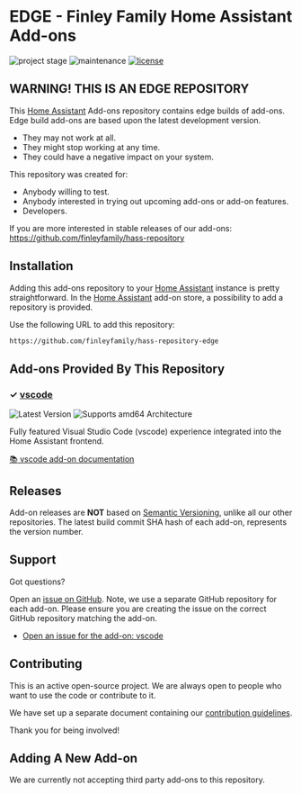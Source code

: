 # EDGE - Finley Family Home Assistant Add-ons

![project stage][project-stage-shield]
![maintenance][maintenance-shield]
[![license][license-shield]](./LICENSE)

## WARNING! THIS IS AN EDGE REPOSITORY

This [Home Assistant] Add-ons repository contains edge builds of add-ons.
Edge build add-ons are based upon the latest development version.

- They may not work at all.
- They might stop working at any time.
- They could have a negative impact on your system.

This repository was created for:

- Anybody willing to test.
- Anybody interested in trying out upcoming add-ons or add-on features.
- Developers.

If you are more interested in stable releases of our add-ons: <https://github.com/finleyfamily/hass-repository>

## Installation

Adding this add-ons repository to your [Home Assistant] instance is pretty straightforward.
In the [Home Assistant] add-on store, a possibility to add a repository is provided.

Use the following URL to add this repository:

```txt
https://github.com/finleyfamily/hass-repository-edge
```

## Add-ons Provided By This Repository

### &#10003; [vscode][addon-vscode]

![Latest Version][vscode-version-shield]
![Supports amd64 Architecture][vscode-amd64-shield]

Fully featured Visual Studio Code (vscode) experience integrated into the Home Assistant frontend.

[:books: vscode add-on documentation][addon-doc-vscode]

## Releases

Add-on releases are **NOT** based on [Semantic Versioning][semver], unlike all our other repositories.
The latest build commit SHA hash of each add-on, represents the version number.

## Support

Got questions?

Open an [issue on GitHub][issues].
Note, we use a separate GitHub repository for each add-on.
Please ensure you are creating the issue on the correct GitHub repository matching the add-on.

- [Open an issue for the add-on: vscode][vscode-issue]

## Contributing

This is an active open-source project.
We are always open to people who want to use the code or contribute to it.

We have set up a separate document containing our [contribution guidelines](CONTRIBUTING.md).

Thank you for being involved!

## Adding A New Add-on

We are currently not accepting third party add-ons to this repository.

[addon-vscode]: https://github.com/finleyfamily/hass-addon-vscode/tree/9e458cc
[addon-doc-vscode]: https://github.com/finleyfamily/hass-addon-vscode/blob/9e458cc/README.md
[vscode-issue]: https://github.com/finleyfamily/hass-addon-vscode/issues
[vscode-version-shield]: https://img.shields.io/badge/version-9e458cc-blue.svg
[vscode-aarch64-shield]: https://img.shields.io/badge/aarch64-no-red.svg
[vscode-amd64-shield]: https://img.shields.io/badge/amd64-yes-green.svg
[vscode-armhf-shield]: https://img.shields.io/badge/armhf-no-red.svg
[vscode-armv7-shield]: https://img.shields.io/badge/armv7-no-red.svg
[vscode-i386-shield]: https://img.shields.io/badge/i386-no-red.svg
[home assistant]: https://www.home-assistant.io/
[issues]: https://github.com/finleyfamily/hass-repository-edge/issues
[license-shield]: https://img.shields.io/github/license/finleyfamily/hass-repository-edge.svg
[maintenance-shield]: https://img.shields.io/maintenance/yes/2024.svg
[project-stage-shield]: https://img.shields.io/badge/project%20stage-experimental-yellow.svg
[semver]: http://semver.org/spec/v2.0.0.html